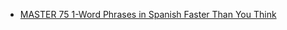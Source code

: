 
- [MASTER 75 1-Word Phrases in Spanish Faster Than You Think](https://www.youtube.com/watch?v=ctto7CfKNsA&list=PLollIA7OuadzxztbStLpAEZ2A-bt79Sf7)
